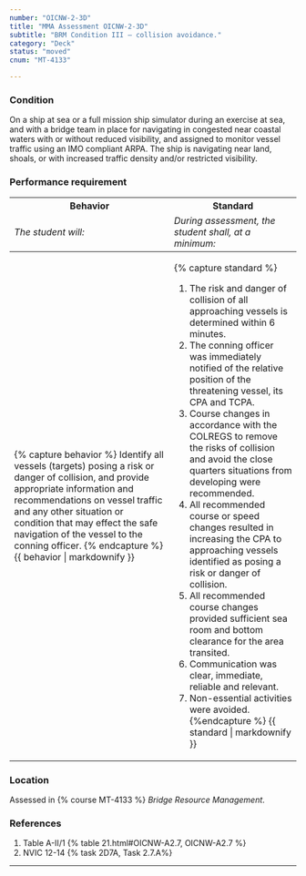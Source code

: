 ```yaml
---
number: "OICNW-2-3D"
title: "MMA Assessment OICNW-2-3D"
subtitle: "BRM Condition III – collision avoidance."
category: "Deck"
status: "moved"
cnum: "MT-4133"

---
```

### Condition

On a ship at sea or a full mission ship simulator during an exercise at sea, and with a bridge team in place for navigating in congested near coastal waters with or without reduced visibility, and assigned to monitor vessel traffic using an IMO compliant ARPA. The ship is navigating near land, shoals, or with increased traffic density and/or restricted visibility.

### Performance requirement 

<table width='100%' class='Guidelines'>
 <thead>
 <tr>
     <th class='thirty'>Behavior</th>
     <th class='seventy'>Standard</th>
 </tr>
 <tr>
     <td><em>The student will:</em></td>
     <td><em>During assessment, the student shall, at a minimum:</em></td>
 </tr>
 </thead>
 <tbody>
 

<tr><td>

{% capture behavior %}
Identify all vessels (targets) posing a risk or danger of collision, and provide appropriate information and recommendations on vessel traffic and any other situation or condition that may effect the safe navigation of the vessel to the conning officer.
{% endcapture %}
{{ behavior | markdownify }}

</td><td>

{% capture standard %}
1. The risk and danger of collision of all approaching vessels is determined within 6 minutes.
2. The conning officer was immediately notified of the relative position of the threatening vessel, its CPA and TCPA.
3. Course changes in accordance with the COLREGS to remove the risks of collision and avoid the close quarters situations from developing were recommended.
4. All recommended course or speed changes resulted in increasing the CPA to approaching vessels identified as posing a risk or danger of collision.
5. All recommended course changes provided sufficient sea room and bottom clearance for the area transited.
6. Communication was clear, immediate, reliable and relevant.
7. Non-essential activities were avoided.
{%endcapture %}
{{ standard | markdownify }}

</td></tr>



 </tbody>
 </table>

### Location

Assessed in  {% course  MT-4133 %}  *Bridge Resource Management*.

### References

1.  Table A-II/1 {% table 21.html#OICNW-A2.7, OICNW-A2.7 %}
1.  NVIC 12-14 {% task 2D7A, Task 2.7.A%}

***

